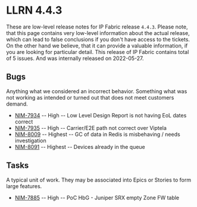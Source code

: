 # LLRN 4.4.3

These are low-level release notes for IP Fabric release `4.4.3`. Please note, that this page contains very low-level information about the actual release, which can lead to false conclusions if you don't have access to the tickets. On the other hand we believe, that it can provide a valuable information, if you are looking for particular detail. This release of IP Fabric contains total of 5 issues. And was internally released on 2022-05-27.

## Bugs

Anything what we considered an incorrect behavior. Something what was not working as intended or turned out that does not meet customers demand.

- [NIM-7934](https://ipfabric.atlassian.net/browse/NIM-7934) -- High -- Low Level Design Report is not having EoL dates correct
- [NIM-7935](https://ipfabric.atlassian.net/browse/NIM-7935) -- High -- Carrier/E2E path not correct over Viptela
- [NIM-8009](https://ipfabric.atlassian.net/browse/NIM-8009) -- Highest -- GC of data in Redis is misbehaving / needs investigation
- [NIM-8091](https://ipfabric.atlassian.net/browse/NIM-8091) -- Highest -- Devices already in the queue

## Tasks

A typical unit of work. They may be associated into Epics or Stories to form large features.

- [NIM-7885](https://ipfabric.atlassian.net/browse/NIM-7885) -- High -- PoC HbG - Juniper SRX empty Zone FW table
